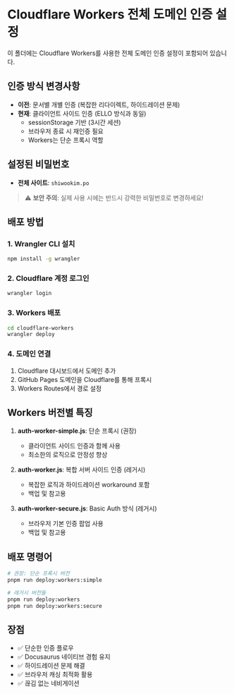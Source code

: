 # Cloudflare Workers 전체 도메인 인증 설정

이 폴더에는 Cloudflare Workers를 사용한 전체 도메인 인증 설정이 포함되어 있습니다.

## 인증 방식 변경사항

- **이전**: 문서별 개별 인증 (복잡한 리다이렉트, 하이드레이션 문제)
- **현재**: 클라이언트 사이드 인증 (ELLO 방식과 동일)
  - sessionStorage 기반 (3시간 세션)
  - 브라우저 종료 시 재인증 필요
  - Workers는 단순 프록시 역할

## 설정된 비밀번호

- **전체 사이트**: `shiwookim.po`

> ⚠️ **보안 주의**: 실제 사용 시에는 반드시 강력한 비밀번호로 변경하세요!

## 배포 방법

### 1. Wrangler CLI 설치
```bash
npm install -g wrangler
```

### 2. Cloudflare 계정 로그인
```bash
wrangler login
```

### 3. Workers 배포
```bash
cd cloudflare-workers
wrangler deploy
```

### 4. 도메인 연결
1. Cloudflare 대시보드에서 도메인 추가
2. GitHub Pages 도메인을 Cloudflare를 통해 프록시
3. Workers Routes에서 경로 설정

## Workers 버전별 특징

1. **auth-worker-simple.js**: 단순 프록시 (권장)
   - 클라이언트 사이드 인증과 함께 사용
   - 최소한의 로직으로 안정성 향상

2. **auth-worker.js**: 복합 서버 사이드 인증 (레거시)
   - 복잡한 로직과 하이드레이션 workaround 포함
   - 백업 및 참고용

3. **auth-worker-secure.js**: Basic Auth 방식 (레거시)
   - 브라우저 기본 인증 팝업 사용
   - 백업 및 참고용

## 배포 명령어

```bash
# 권장: 단순 프록시 버전
pnpm run deploy:workers:simple

# 레거시 버전들
pnpm run deploy:workers
pnpm run deploy:workers:secure
```

## 장점

- ✅ 단순한 인증 플로우
- ✅ Docusaurus 네이티브 경험 유지
- ✅ 하이드레이션 문제 해결
- ✅ 브라우저 캐싱 최적화 활용
- ✅ 끊김 없는 네비게이션
